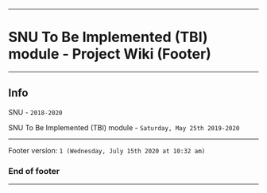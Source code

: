 
***

# SNU To Be Implemented (TBI) module - Project Wiki (Footer)

***

## Info

SNU - `2018-2020`

SNU To Be Implemented (TBI) module - `Saturday, May 25th 2019-2020`

***

Footer version: `1 (Wednesday, July 15th 2020 at 10:32 am)`

### End of footer

***
